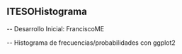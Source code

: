 ## ITESOHistograma

-- Desarrollo Inicial: FranciscoME

-- Histograma de frecuencias/probabilidades con ggplot2
